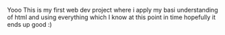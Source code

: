 Yooo
This is my first web dev project where i apply my basi understanding of html and using everything which I know at this point in time
hopefully it ends up good :)
